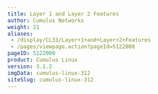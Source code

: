 ```yaml
---
title: Layer 1 and Layer 2 Features
author: Cumulus Networks
weight: 21
aliases:
 - /display/CL31/Layer+1+and+Layer+2+Features
 - /pages/viewpage.action?pageId=5122000
pageID: 5122000
product: Cumulus Linux
version: 3.1.2
imgData: cumulus-linux-312
siteSlug: cumulus-linux-312
---
```

<article id="html-search-results" class="ht-content" style="display: none;">

</article>

<footer id="ht-footer">

</footer>
